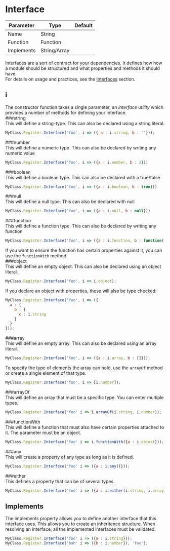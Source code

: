 Interface
=========
| Parameter     | Type          | Default   |
|---------------|---------------|-----------|
| Name          | String        |           |
| Function      | Function      |           |
| Implements    | String/Array  |           |

Interfaces are a sort of contract for your dependencies. It defines how how a module should be structured and what properties and methods it should have.  
For details on usage and practices, see the [Interfaces](../../interfaces.md) section. 

i
---
The constructor function takes a single parameter, an *interface utility* which provides a number of methods for defining your interface.  
###string  
This will define a string-type. This can also be declared using a string literal.
```javascript
MyClass.Register.Interface('foo', i => ({ a : i.string, b : ''}));
```
###number  
This will define a numeric type. This can also be declared by writing any numeric value
```javascript
MyClass.Register.Interface('foo', i => ({a : i.number, b : 2}))
```
###boolean  
This will define a boolean type. This can also be declared with a true/false
```javascript
MyClass.Register.Interface('foo', i => ({a : i.boolean, b : true}))
```
###null  
This will define a null type. This can also be declared with null
```javascript
MyClass.Register.Interface('foo', i => ({a : i.null, b : null}))
```
###function  
This will define a function type. This can also be declared by writing any function
```javascript
MyClass.Register.Interface('foo', i => ({a : i.function, b : function(){}}))
```
If you want to ensure the function has certain properties against it, you can use the `functionWith` method.  
###object  
This will define an empty object. This can also be declared using an object literal.  
```javascript
MyClass.Register.Interface('foo', i => i.object);
```
If you declare an object with properties, these will also be type checked:
```javascript
MyClass.Register.Interface('foo', i => ({
  a : {
    b : {
      c : i.string
    }
  }
}));
```
###array  
This will define an empty array. This can also be declared using an array literal. 
```javascript
MyClass.Register.Interface('foo', i => ({a : i.array, b : []}));
```
To specify the type of elements the array can hold, use the `arrayOf` method or create a single element of that type.
```javascript
MyClass.Register.Interface('foo', i => [i.number]);
```
###arrayOf  
This will define an array that must be a specific type. You can enter multiple types.
```javascript
MyClass.Register.Interface('foo' i => i.arrayOf(i.string, i.number));
```

###functionWith  
This will define a function that must also have certain properties attached to it. The parameter must be an object.
```javascript
MyClass.Register.Interface('foo' i => i.functionWith({a : i.object}));
```
###any  
This will create a property of any type as long as it is defined.
```javascript
MyClass.Register.Interface('foo' i => ({a : i.any()}));
```
###either  
This defines a property that can be of several types.
```javascript
MyClass.Register.Interface('foo' i => ({a : i.either(i.string, i.array)}));
```

Implements
----------
The implements property allows you to define another interface that this interface uses. This allows you to create an inheritence structure. When resolving an interface, all the implemented interfaces must be validated.  
```javascript
MyClass.Register.Interface('foo' i => ({a : i.string}));
MyClass.Register.Interface('bah' i => ({b : i.number}), 'foo');
```
